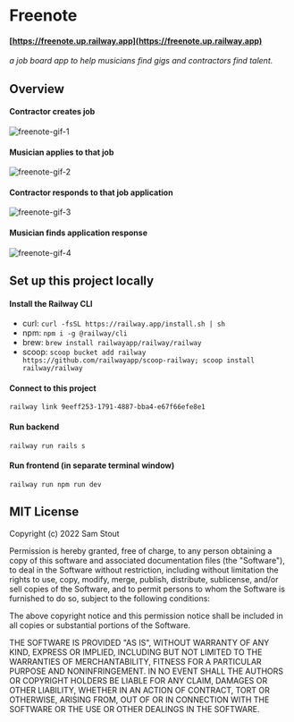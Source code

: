 # Freenote
#### [https://freenote.up.railway.app](https://freenote.up.railway.app)
_a job board app to help musicians find gigs and contractors find talent._

## Overview
#### Contractor creates job
![freenote-gif-1](https://user-images.githubusercontent.com/63696062/201970861-abb2bcf3-2c51-49bd-b3c3-e91ffd1ed1fd.gif)
#### Musician applies to that job
![freenote-gif-2](https://user-images.githubusercontent.com/63696062/201973366-a5b8f6a3-77e2-4069-83b5-0e6efb3a6e68.gif)
#### Contractor responds to that job application
![freenote-gif-3](https://user-images.githubusercontent.com/63696062/201975998-0c93301a-f1ac-49c5-a042-073c2f2be315.gif)
#### Musician finds application response
![freenote-gif-4](https://user-images.githubusercontent.com/63696062/201977790-311106dd-5839-4a53-b629-6e3d743c9172.gif)

## Set up this project locally

#### Install the Railway CLI
- curl: `curl -fsSL https://railway.app/install.sh | sh`
- npm: `npm i -g @railway/cli`
- brew: `brew install railwayapp/railway/railway`
- scoop: `scoop bucket add railway https://github.com/railwayapp/scoop-railway; scoop install railway/railway`
#### Connect to this project
```
railway link 9eeff253-1791-4887-bba4-e67f66efe8e1
```
#### Run backend
```
railway run rails s
```
#### Run frontend (in separate terminal window)
```
railway run npm run dev
```

## MIT License

Copyright (c) 2022 Sam Stout

Permission is hereby granted, free of charge, to any person obtaining a copy
of this software and associated documentation files (the "Software"), to deal
in the Software without restriction, including without limitation the rights
to use, copy, modify, merge, publish, distribute, sublicense, and/or sell
copies of the Software, and to permit persons to whom the Software is
furnished to do so, subject to the following conditions:

The above copyright notice and this permission notice shall be included in all
copies or substantial portions of the Software.

THE SOFTWARE IS PROVIDED "AS IS", WITHOUT WARRANTY OF ANY KIND, EXPRESS OR
IMPLIED, INCLUDING BUT NOT LIMITED TO THE WARRANTIES OF MERCHANTABILITY,
FITNESS FOR A PARTICULAR PURPOSE AND NONINFRINGEMENT. IN NO EVENT SHALL THE
AUTHORS OR COPYRIGHT HOLDERS BE LIABLE FOR ANY CLAIM, DAMAGES OR OTHER
LIABILITY, WHETHER IN AN ACTION OF CONTRACT, TORT OR OTHERWISE, ARISING FROM,
OUT OF OR IN CONNECTION WITH THE SOFTWARE OR THE USE OR OTHER DEALINGS IN THE
SOFTWARE.
